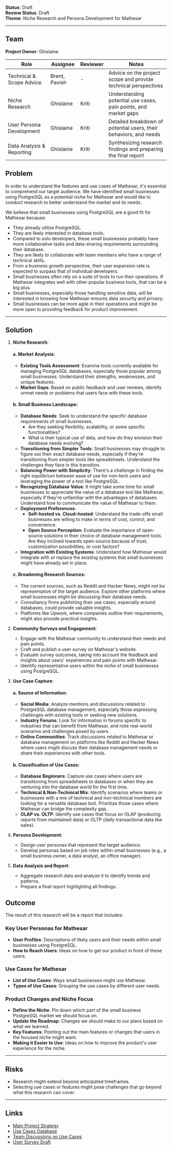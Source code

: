 **Status**: Draft  
**Review Status**: Draft  
**Theme**: Niche Research and Persona Development for Mathesar

---

## Team

**Project Owner**: Ghislaine

| Role                              | Assignee     | Reviewer                                 | Notes                                                        |
| --------------------------------- | ------------ | ---------------------------------------- | ------------------------------------------------------------ |
| Technical & Scope Advice        | Brent, Pavish| -                                        | Advice on the project scope and provide technical perspectives |
| Niche Research                    | Ghislaine    | Kriti                                    | Understanding potential use cases, pain points, and market gaps |
| User Persona Development          | Ghislaine    | Kriti                                    | Detailed breakdown of potential users, their behaviors, and needs |
| Data Analysis & Reporting         | Ghislaine    | Kriti                                    | Synthesizing research findings and preparing the final report |


## Problem

In order to understand the features and use cases of Mathesar, it's essential to comprehend our target audience. We have identified small businesses using PostgreSQL as a potential niche for Mathesar and would like to conduct research to better understand the market and its needs.

We believe that small businesses using PostgreSQL are a good fit for Mathesar because:

- They already utilize PostgreSQL.
- They are likely interested in database tools.
- Compared to solo developers, these small businesses probably have more collaborative tasks and data-sharing requirements surrounding their database.
- They are likely to collaborate with team members who have a range of technical skills.
- From a business growth perspective, their user expansion rate is expected to surpass that of individual developers.
- Small businesses often rely on a suite of tools to run their operations. If Mathesar integrates well with other popular business tools, that can be a big plus.
- Small businesses, especially those handling sensitive data, will be interested in knowing how Mathesar ensures data security and privacy.
- Small businesses can be more agile in their operations and might be more open to providing feedback for product improvement.

---

## Solution

1. **Niche Research**:
   #### a. Market Analysis:
      - **Existing Tools Assessment**: Examine tools currently available for managing PostgreSQL databases, especially those popular among small businesses. Understand their strengths, weaknesses, and unique features.
      - **Market Gaps**: Based on public feedback and user reviews, identify unmet needs or problems that users face with these tools.
   
   #### b. Small Business Landscape:
      - **Database Needs**: Seek to understand the specific database requirements of small businesses.
        - Are they seeking flexibility, scalability, or some specific functionalities?
        - What is their typical use of data, and how do they envision their database needs evolving?
      - **Transitioning from Simpler Tools**: Small businesses may struggle to figure out their exact database needs, especially if they're transitioning from simpler tools like spreadsheets. Understand the challenges they face in this transition.
      - **Balancing Power with Simplicity**: There's a challenge in finding the right equilibrium between ease of use for non-tech users and leveraging the power of a tool like PostgreSQL.
      - **Recognizing Database Value**: It might take some time for small businesses to appreciate the value of a database tool like Mathesar, especially if they're unfamiliar with the advantages of databases. Understand how to communicate the value of Mathesar to them.
      - **Deployment Preferences**:
        - **Self-hosted vs. Cloud-hosted**: Understand the trade-offs small businesses are willing to make in terms of cost, control, and convenience.
        - **Open Source Perception**: Evaluate the importance of open-source solutions in their choice of database management tools. Are they inclined towards open-source because of trust, customization possibilities, or cost factors?
      - **Integration with Existing Systems**: Understand how Mathesar would integrate with or replace the existing systems that small businesses might have already set in place.

   #### c. Broadening Research Sources:
      - The current sources, such as Reddit and Hacker News, might not be representative of the target audience. Explore other platforms where small businesses might be discussing their database needs.
      - Consultancy firms publishing their use cases, especially around databases, could provide valuable insights.
      - Platforms like Upwork, where companies outline their requirements, might also provide practical insights.

3. **Community Surveys and Engagement**:

   - Engage with the Mathesar community to understand their needs and pain points.
   - Craft and publish a user survey on Mathesar's website.
   - Evaluate survey outcomes, taking into account the feedback and insights about users' experiences and pain points with Mathesar.
   - Identify representative users within the niche of small businesses using PostgreSQL.

4. **Use Case Capture**:

   #### a. Source of Information:
      - **Social Media**: Analyze mentions and discussions related to PostgreSQL database management, especially those expressing challenges with existing tools or seeking new solutions.
      - **Industry Forums**: Look for information in forums specific to industries that can benefit from Mathesar, and note real-world scenarios and challenges posed by users.
      - **Online Communities**: Track discussions related to Mathesar or database management on platforms like Reddit and Hacker News where users might discuss their database management needs or share their experiences with other tools.
   
   #### b. Classification of Use Cases:
      - **Database Beginners**: Capture use cases where users are transitioning from spreadsheets to databases or when they are venturing into the database world for the first time.
      - **Technical & Non-Technical Mix**: Identify scenarios where teams or businesses with a mix of technical and non-technical members are looking for a versatile database tool. Prioritize those cases where Mathesar can bridge the complexity gap.
      - **OLAP vs. OLTP**: Identify use cases that focus on OLAP (producing reports from maintained data) or OLTP (daily transactional data like sales).

5. **Persona Development**:
   - Design user personas that represent the target audience.
   - Develop personas based on job roles within small businesses (e.g., a small business owner, a data analyst, an office manager).

6. **Data Analysis and Report**:
   - Aggregate research data and analyze it to identify trends and patterns.
   - Prepare a final report highlighting all findings.

## Outcome

The result of this research will be a report that includes:

### Key User Personas for Mathesar

- **User Profiles**: Descriptions of likely users and their needs within small businesses using PostgreSQL.
- **How to Reach Users**: Ideas on how to get our product in front of these users.

### Use Cases for Mathesar

- **List of Use Cases**: Ways small businesses might use Mathesar.
- **Types of Use Cases**: Grouping the use cases by different user needs.

### Product Changes and Niche Focus

- **Define the Niche**: Pin down which part of the small business PostgreSQL market we should focus on.
- **Update the Roadmap**: Changes we should make to our plans based on what we learned.
- **Key Features**: Pointing out the main features or changes that users in the focused niche might want.
- **Making it Easier to Use**: Ideas on how to improve the product's user experience for the niche.

---

## Risks

- Research might extend beyond anticipated timeframes.
- Selecting use cases or features might pose challenges that go beyond what this research can cover.

---

## Links

- [Main Project Strategy](https://hackmd.io/Ys9xfGZBTK-OaSCTrKPxNw)
- [Use Cases Database](https://internal.mathesar.org/db/mathesar_tables/14/)
- [Team Discussions on Use Cases](https://hackmd.io/zYChtLI2RSiSs8-61zN3Yw)
- [User Survey Draft](https://hackmd.io/NI4LU3GrQ62vl5_nyOa2LA)
